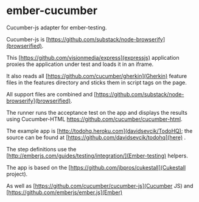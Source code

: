 ember-cucumber
==============

Cucumber-js adapter for ember-testing.

Cucumber-js is [https://github.com/substack/node-browserify](browserified).

This [https://github.com/visionmedia/express](expressjs) application proxies the application under test and loads it in an iframe.

It also reads all [https://github.com/cucumber/gherkin](Gherkin) feature files in the features directory and sticks them in script tags on the page.

All support files are combined and [https://github.com/substack/node-browserify](browserified).

The runner runs the acceptance test on the app and displays the results using Cucumber-HTML https://github.com/cucumber/cucumber-html.

The example app is [http://todohq.heroku.com](davidsevcik/TodoHQ); the source can be found at [https://github.com/davidsevcik/todohq](here) .

The step definitions use the [http://emberjs.com/guides/testing/integration/](Ember-testing) helpers.

The app is based on the [https://github.com/jbpros/cukestall](Cukestall project).

As well as [https://github.com/cucumber/cucumber-js](Cucumber JS) and [https://github.com/emberjs/ember.js](Ember)
